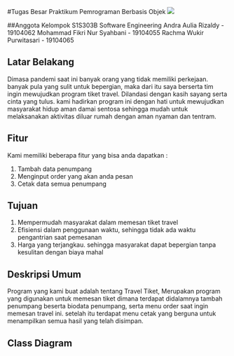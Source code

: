 #Tugas Besar Praktikum Pemrograman Berbasis Objek
![](https://www.google.com/search?q=LOGO+ITTP&safe=strict&sxsrf=ALeKk00a90c9yddudcZrkC4AFfkiDInJPA:1613382896141&source=lnms&tbm=isch&sa=X&ved=2ahUKEwjQq6TTz-vuAhVc73MBHdoPBh8Q_AUoAXoECA8QAw&biw=1366&bih=657#imgrc=Dz2VnnwD8qkVCM)

##Anggota Kelompok
S1S303B Software Engineering
Andra Aulia Rizaldy         - 19104062
Mohammad Fikri Nur Syahbani - 19104055
Rachma Wukir Purwitasari    - 19104065

## Latar Belakang
Dimasa pandemi saat ini banyak orang yang tidak memiliki perkejaan. banyak pula yang sulit untuk bepergian, maka dari itu saya berserta tim ingin mewujudkan program tiket travel. Dilandasi dengan kasih sayang serta cinta yang tulus. kami hadirkan program ini dengan hati untuk mewujudkan masyarakat hidup aman damai sentosa sehingga mudah untuk melaksanakan aktivitas diluar rumah dengan aman nyaman dan tentram.

## Fitur
Kami memiliki beberapa fitur yang bisa anda dapatkan :
1. Tambah data penumpang
2. Menginput order yang akan anda pesan
3. Cetak data semua penumpang

## Tujuan
1. Mempermudah masyarakat dalam memesan tiket travel
2. Efisiensi dalam penggunaan waktu, sehingga tidak ada waktu pengantrian saat pemesanan
3. Harga yang terjangkau. sehingga masyarakat dapat bepergian tanpa kesulitan dengan biaya mahal

## Deskripsi Umum
Program yang kami buat adalah tentang Travel Tiket, Merupakan program yang digunakan untuk memesan tiket dimana terdapat didalamnya tambah penumpang beserta biodata penumpang, serta menu order saat ingin memesan travel ini. setelah itu terdapat menu cetak yang berguna untuk menampilkan semua hasil yang telah disimpan.

## Class Diagram
